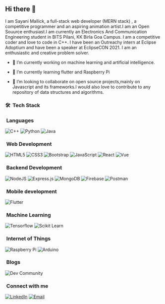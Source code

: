 
## Hi there 👋
I am Sayani Mallick, a full-stack web developer (MERN stack) , a competitive programmer and an aspiring animation artist.I am an Open Souurce enthusiast.I am currently an Electronics And Communication Engineering student in BITS Pilani, KK Birla Goa Campus. I am a competitive coder and love to code in C++. I have been an Outreachy intern at Eclipse Adoptium and have been a speaker at EclipseCON 2021. I am an enthusiastic and creative problem solver.

- 🔭 I’m currently working on machine learning and artificial intelligence.

- 🌱 I’m currently learning flutter and Raspberry Pi

- 👯 I’m looking to collaborate on open source projects,mainly on Javascript and its frameworks.I would also love to contribute to any repository of data structures and algorithms.

<h3> 🛠 &nbsp;Tech Stack</h3>

<h3> &nbsp;Languages </h3>

 ![C++](https://img.shields.io/badge/c++-%2300599C.svg?style=for-the-badge&logo=c%2B%2B&logoColor=white)
 ![Python](https://img.shields.io/badge/python-3670A0?style=for-the-badge&logo=python&logoColor=ffdd54)
 ![Java](https://img.shields.io/badge/java-%23ED8B00.svg?style=for-the-badge&logo=java&logoColor=white)


 
<h3> &nbsp;Web Development </h3>

 ![HTML5](https://img.shields.io/badge/html5-%23E34F26.svg?style=for-the-badge&logo=html5&logoColor=white)
 ![CSS3](https://img.shields.io/badge/css3-%231572B6.svg?style=for-the-badge&logo=css3&logoColor=white)
 ![Bootstrap](https://img.shields.io/badge/bootstrap-%23563D7C.svg?style=for-the-badge&logo=bootstrap&logoColor=white)
 ![JavaScript](https://img.shields.io/badge/javascript-%23323330.svg?style=for-the-badge&logo=javascript&logoColor=%23F7DF1E) 
 ![React](https://img.shields.io/badge/React-20232A?style=for-the-badge&logo=react&logoColor=61DAFB)
 ![Vue](https://img.shields.io/badge/Vue.js-35495E?style=for-the-badge&logo=vuedotjs&logoColor=4FC08D)

 
<h3> &nbsp;Backend Development </h3>

 ![NodeJS](https://img.shields.io/badge/Node.js-339933?style=for-the-badge&logo=nodedotjs&logoColor=white)
 ![Express.js](https://img.shields.io/badge/express.js-%23404d59.svg?style=for-the-badge&logo=express&logoColor=%2361DAFB)
 ![MongoDB](https://img.shields.io/badge/MongoDB-%234ea94b.svg?style=for-the-badge&logo=mongodb&logoColor=white) 
 ![Firebase](https://img.shields.io/badge/firebase-ffca28?style=for-the-badge&logo=firebase&logoColor=black)
 ![Postman](https://img.shields.io/badge/Postman-FF6C37?style=for-the-badge&logo=postman&logoColor=white)


<h3> &nbsp;Mobile development </h3>

![Flutter](https://img.shields.io/badge/Flutter-02569B?style=for-the-badge&logo=flutter&logoColor=white)


<h3> &nbsp;Machine Learning </h3>

![Tensorflow](https://img.shields.io/badge/TensorFlow-FF6F00?style=for-the-badge&logo=tensorflow&logoColor=white)
![Scikit Learn](https://img.shields.io/badge/scikit_learn-F7931E?style=for-the-badge&logo=scikit-learn&logoColor=white)

<h3> &nbsp;Internet of Things </h3>

![Raspberry Pi](https://img.shields.io/badge/Raspberry%20Pi-A22846?style=for-the-badge&logo=Raspberry%20Pi&logoColor=white)
![Arduino](https://img.shields.io/badge/Arduino-00979D?style=for-the-badge&logo=Arduino&logoColor=white)
 
 <h3> &nbsp;Blogs</h3>
 
![Dev Community](https://img.shields.io/badge/dev.to-0A0A0A?style=for-the-badge&logo=devdotto&logoColor=white)

<h3> &nbsp;Connect with me </h3>

<a href="https://www.linkedin.com/in/sayani-mallick-80825018b/"><img alt="LinkedIn" src="https://img.shields.io/badge/linkedin-%230077B5.svg?style=for-the-badge&logo=linkedin&logoColor=white"></a>
<a href="mailto:sayanimallick0218@gmail.com"><img alt="Email" src="https://img.shields.io/badge/Gmail-D14836?style=for-the-badge&logo=gmail&logoColor=white"></a>

<!--
**SAY-droid427/SAY-droid427** is a ✨ _special_ ✨ repository because its `README.md` (this file) appears on your GitHub profile.

Here are some ideas to get you started:

- 🤔 I’m looking for help with ...
- 💬 Ask me about ...
- 📫 How to reach me: ...
- 😄 Pronouns: ...
- ⚡ Fun fact: ...
-->
